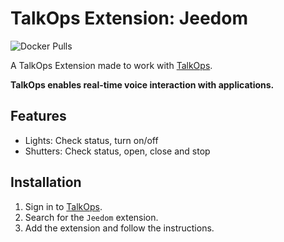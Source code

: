 # TalkOps Extension: Jeedom
![Docker Pulls](https://img.shields.io/docker/pulls/bierdok/talkops-jeedom)

A TalkOps Extension made to work with [TalkOps](https://talkops.app).

**TalkOps enables real-time voice interaction with applications.**

## Features

* Lights: Check status, turn on/off
* Shutters: Check status, open, close and stop

## Installation

1. Sign in to [TalkOps](https://talkops.app).
2. Search for the `Jeedom` extension.
3. Add the extension and follow the instructions.

